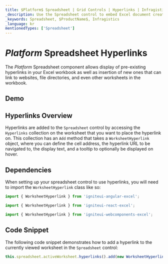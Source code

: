 ```yaml
---
title: $Platform$ Spreadsheet | Grid Controls | Hyperlinks | Infragistics |
_description: Use the Spreadsheet control to embed Excel document creation and editing experiences right into your application.
_keywords: Spreadsheet, $ProductName$, Infragistics
_language: kr
mentionedTypes: ['Spreadsheet']
---
```


# $Platform$ Spreadsheet Hyperlinks

The $Platform$ Spreadsheet component allows display of pre-existing hyperlinks in your Excel workbook as well as insertion of new ones that can link to websites, file directories, and even other worksheets in the workbook.

## Demo


<code-view style="height: 500px"
           data-demos-base-url="{environment:dvDemosBaseUrl}"
           iframe-src="{environment:dvDemosBaseUrl}/excel/spreadsheet-hyperlinks"
           github-src="excel/spreadsheet/hyperlinks">
</code-view>

<div class="divider--half"></div>

## Hyperlinks Overview

Hyperlinks are added to the `Spreadsheet` control by accessing the `Hyperlinks` collection on the worksheet that you want to place the hyperlink on. This collection has an `Add` method that takes a `WorksheetHyperlink` object, where you can define the cell address, the hyperlink URL to be navigated to, the display text, and a tooltip to optionally be displayed on hover.

## Dependencies

When setting up your spreadsheet control to use hyperlinks, you will need to import the `WorksheetHyperlink` class like so:

```ts
import { WorksheetHyperlink } from 'igniteui-angular-excel';
```

```ts
import { WorksheetHyperlink } from 'igniteui-react-excel';
```

<!-- WebComponents -->
```ts
import { WorksheetHyperlink } from 'igniteui-webcomponents-excel';
```

## Code Snippet

The following code snippet demonstrates how to add a hyperlink to the currently viewed worksheet in the `Spreadsheet` control:

```ts
this.spreadsheet.activeWorksheet.hyperlinks().add(new WorksheetHyperlink("A1", "http://www.infragistics.com", "Infragistics", "Infragistics Home Page"));
```